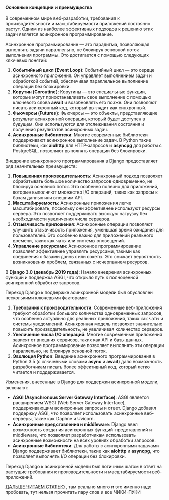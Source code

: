 
#### Основные концепции и преимущества

В современном мире веб-разработки, требования к производительности и масштабируемости приложений постоянно растут. Одним из наиболее эффективных подходов к решению этих задач является асинхронное программирование. 

Асинхронное программирование — это парадигма, позволяющая выполнять задачи параллельно, не блокируя основной поток выполнения программы. Это достигается с помощью следующих ключевых понятий:

1. **Событийный цикл (Event Loop)**: Событийный цикл — это сердце асинхронного приложения. Он управляет выполнением задач и обработкой событий, обеспечивая параллельное выполнение операций без блокировки.
2. **Корутин (Coroutine)**: Корутины — это специальные функции, которые могут приостанавливать свое выполнение с помощью ключевого слова **await** и возобновлять его позже. Они позволяют писать асинхронный код, который выглядит как синхронный.
3. **Фьючерсы (Futures)**: Фьючерсы — это объекты, представляющие результат асинхронной операции, который будет доступен в будущем. Они используются для отслеживания состояния и получения результатов асинхронных задач.
4. **Асинхронные библиотеки**: Многие современные библиотеки поддерживают асинхронное выполнение задач. В Python такие библиотеки, как **aiohttp** для HTTP-запросов и **asyncpg** для работы с PostgreSQL, позволяют выполнять операции без блокировки.

Внедрение асинхронного программирования в Django предоставляет ряд значительных преимуществ:

1. **Повышенная производительность**: Асинхронный подход позволяет обрабатывать большое количество запросов одновременно, не блокируя основной поток. Это особенно полезно для приложений, которые выполняют множество I/O операций, таких как запросы к базам данных или внешним API.
2. **Масштабируемость**: Асинхронные приложения легче масштабировать, поскольку они эффективнее используют ресурсы сервера. Это позволяет поддерживать высокую нагрузку без необходимости увеличения числа серверов.
3. **Отзывчивость приложения**: Асинхронные операции позволяют улучшить отзывчивость приложения, уменьшая время ожидания для пользователей. Это особенно важно для приложений реального времени, таких как чаты или системы оповещений.
4. **Управление ресурсами**: Асинхронное программирование позволяет эффективнее управлять ресурсами, такими как соединения с базами данных или сокеты. Это снижает вероятность возникновения проблем, связанных с исчерпанием ресурсов.

В **Django 3.0 (декабрь 2019 года)**: Начало внедрения асинхронных функций и поддержка ASGI, что открыло путь к полноценной асинхронной обработке запросов.

Переход Django к поддержке асинхронной модели был обусловлен несколькими ключевыми факторами:

1. **Требования к производительности**: Современные веб-приложения требуют обработки большого количества одновременных запросов, что особенно актуально для реальных приложений, таких как чаты и системы уведомлений. Асинхронная модель позволяет значительно повысить производительность, не увеличивая количество серверов.
2. **Увеличение числа I/O операций**: Многие современные приложения зависят от внешних сервисов, таких как API и базы данных. Асинхронное программирование позволяет выполнять эти операции параллельно, не блокируя основной поток.
3. **Эволюция Python**: Введение асинхронного программирования в Python 3.5 (с ключевыми словами **async** и **await**) дало возможность разработчикам писать более эффективный код, который легко читается и поддерживается.


Изменения, внесенные в Django для поддержки асинхронной модели, включают:

- **ASGI (Asynchronous Server Gateway Interface)**: ASGI является расширением WSGI (Web Server Gateway Interface), поддерживающим асинхронные запросы и ответ. Django добавил поддержку ASGI, что позволяет использовать асинхронные веб-серверы, такие как Daphne и Uvicorn.
- **Асинхронные представления и middleware**: Django ввел возможность создания асинхронных функций-представлений и middleware, что позволяет разработчикам использовать асинхронные возможности на всех уровнях обработки запросов.
- **Асинхронные библиотеки**: Для работы с асинхронными задачами Django поддерживает библиотеки, такие как **aiohttp** и **asyncpg**, что позволяет выполнять I/O операции без блокировки.

Переход Django к асинхронной модели был логичным шагом в ответ на растущие требования к производительности и масштабируемости веб-приложений.


[ДАЛЬШЕ ЧИТАЕМ СТАТЬЮ](https://www.yourtodo.ru/posts/asinhronnyij-django/) , там реально много и это именно надо пробовать, тут нельзя прочитать пару слов и все ЧИКИ-ПУКИ